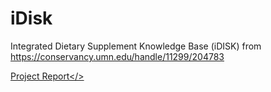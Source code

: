 # iDisk
Integrated Dietary Supplement Knowledge Base (iDISK) from https://conservancy.umn.edu/handle/11299/204783

<a href='https://github.com/r76941156/iDisk/blob/main/iDisk_demo.pdf'>Project Report</>
